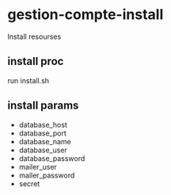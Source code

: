 # gestion-compte-install
Install resourses

## install proc
run install.sh

## install params
* database_host
* database_port
* database_name
* database_user
* database_password
* mailer_user
* mailer_password
* secret
